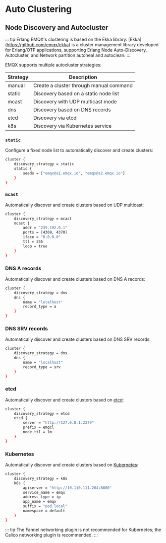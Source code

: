# Auto Clustering

## Node Discovery and Autocluster

::: tip Erlang
EMQX's clustering is based on the Ekka library.
[Ekka] (https://github.com/emqx/ekka) is a cluster management library developed for
Erlang/OTP applications, supporting Erlang Node Auto-Discovery, Autocluster, and
Network partition autoheal and autoclean.
:::

EMQX supports multiple autocluster strategies:

| Strategy | Description                             |
|----------|-----------------------------------------|
| manual   | Create a cluster through manual command |
| static   | Discovery based on a static node list   |
| mcast    | Discovery with UDP multicast mode       |
| dns      | Discovery based on DNS records          |
| etcd     | Discovery via etcd                      |
| k8s      | Discovery via Kubernetes service        |

### `static`
Configure a fixed node list to automatically discover and create clusters:

```bash
cluster {
    discovery_strategy = static
    static {
        seeds = ["emqx@s1.emqx.io", "emqx@s2.emqx.io"]
    }
}
```

### `mcast`

Automatically discover and create clusters based on UDP multicast:

```bash
cluster {
    discovery_strategy = mcast
    mcast {
        addr = "239.192.0.1"
        ports = [4369, 4370]
        iface = "0.0.0.0"
        ttl = 255
        loop = true
    }
}
```

### DNS A records

Automatically discover and create clusters based on DNS A records:

```bash
cluster {
    discovery_strategy = dns
    dns {
        name = "localhost"
        record_type = a
    }
}
```

### DNS SRV records

Automatically discover and create clusters based on DNS SRV records:

```bash
cluster {
    discovery_strategy = dns
    dns {
        name = "localhost"
        record_type = srv
    }
}
```

### etcd

Automatically discover and create clusters based on [etcd](https://coreos.com/etcd/):

```bash
cluster {
    discovery_strategy = etcd
    etcd {
        server = "http://127.0.0.1:2379"
        prefix = emqcl
        node_ttl = 1m
    }
}
```

### Kubernetes

Automatically discover and create clusters based on [Kubernetes](https://kubernetes.io/):

```bash
cluster {
    discovery_strategy = k8s
    k8s {
        apiserver = "http://10.110.111.204:8080"
        service_name = emqx
        address_type = ip
        app_name = emqx
        suffix = "pod.local"
        namespace = default
    }
}
```

::: tip
The Fannel networking plugin is not recommended for Kubernetes; the Calico networking plugin is recommended.
:::

